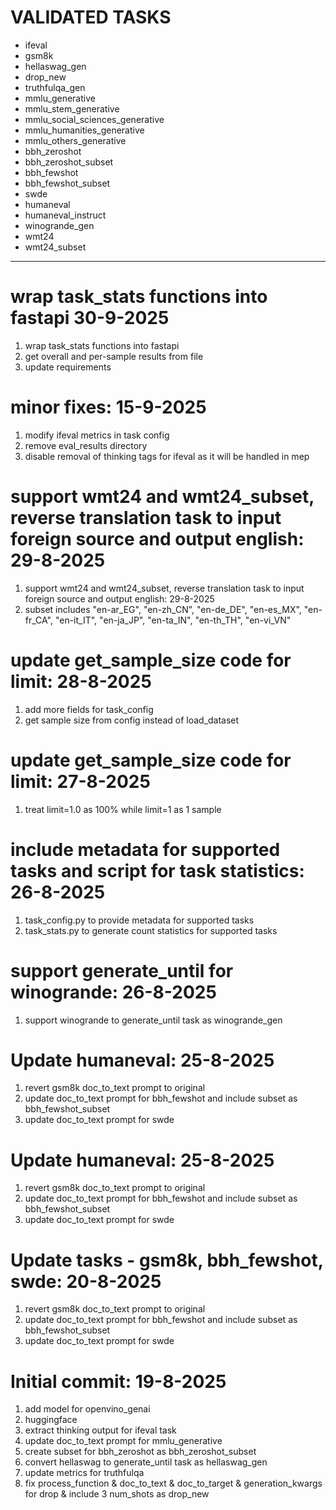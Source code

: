 # VALIDATED TASKS
- ifeval
- gsm8k
- hellaswag_gen
- drop_new
- truthfulqa_gen
- mmlu_generative
- mmlu_stem_generative
- mmlu_social_sciences_generative
- mmlu_humanities_generative
- mmlu_others_generative
- bbh_zeroshot
- bbh_zeroshot_subset
- bbh_fewshot
- bbh_fewshot_subset
- swde
- humaneval
- humaneval_instruct
- winogrande_gen
- wmt24
- wmt24_subset

-----------------------------------------
# wrap task_stats functions into fastapi 30-9-2025
1. wrap task_stats functions into fastapi
2. get overall and per-sample results from file
3. update requirements

# minor fixes: 15-9-2025
1. modify ifeval metrics in task config
2. remove eval_results directory
3. disable removal of thinking tags for ifeval as it will be handled in mep

# support wmt24 and wmt24_subset, reverse translation task to input foreign source and output english: 29-8-2025
1. support wmt24 and wmt24_subset, reverse translation task to input foreign source and output english: 29-8-2025
2. subset includes "en-ar_EG", "en-zh_CN", "en-de_DE", "en-es_MX", "en-fr_CA", "en-it_IT", "en-ja_JP", "en-ta_IN", "en-th_TH", "en-vi_VN"

# update get_sample_size code for limit: 28-8-2025
1. add more fields for task_config
2. get sample size from config instead of load_dataset

# update get_sample_size code for limit: 27-8-2025
1. treat limit=1.0 as 100% while limit=1 as 1 sample

# include metadata for supported tasks and script for task statistics: 26-8-2025
1. task_config.py to provide metadata for supported tasks
2. task_stats.py to generate count statistics for supported tasks

# support generate_until for winogrande: 26-8-2025
1. support winogrande to generate_until task as winogrande_gen

# Update humaneval: 25-8-2025
1. revert gsm8k doc_to_text prompt to original
2. update doc_to_text prompt for bbh_fewshot and include subset as bbh_fewshot_subset
3. update doc_to_text prompt for swde

# Update humaneval: 25-8-2025
1. revert gsm8k doc_to_text prompt to original
2. update doc_to_text prompt for bbh_fewshot and include subset as bbh_fewshot_subset
3. update doc_to_text prompt for swde

# Update tasks - gsm8k, bbh_fewshot, swde: 20-8-2025
1. revert gsm8k doc_to_text prompt to original
2. update doc_to_text prompt for bbh_fewshot and include subset as bbh_fewshot_subset
3. update doc_to_text prompt for swde

# Initial commit: 19-8-2025
1. add model for openvino_genai
2. huggingface
3. extract thinking output for ifeval task
4. update doc_to_text prompt for mmlu_generative
5. create subset for bbh_zeroshot as bbh_zeroshot_subset
6. convert hellaswag to generate_until task as hellaswag_gen
7. update metrics for truthfulqa
8. fix process_function & doc_to_text & doc_to_target & generation_kwargs for drop & include 3 num_shots as drop_new 